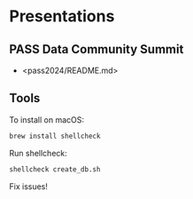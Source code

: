 # Presentations

## PASS Data Community Summit
- <pass2024/README.md>

## Tools
To install on macOS:
```sh
brew install shellcheck
```

Run shellcheck:
```sh
shellcheck create_db.sh
```

Fix issues!
